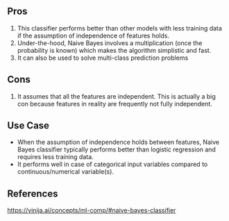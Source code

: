 ## Pros
1. This classifier performs better than other models with less training data if the assumption of independence of features holds.
2.  Under-the-hood, Naive Bayes involves a multiplication (once the probability is known) which makes the algorithm simplistic and fast.
3. It can also be used to solve multi-class prediction problems

## Cons
1. It assumes that all the features are independent. This is actually a big con because features in reality are frequently not fully independent.

## Use Case
- When the assumption of independence holds between features, Naive Bayes classifier typically performs better than logistic regression and requires less training data.
- It performs well in case of categorical input variables compared to continuous/numerical variable(s).


## References
https://vinija.ai/concepts/ml-comp/#naive-bayes-classifier
